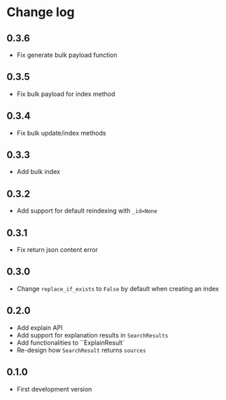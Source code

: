 # Change log
## 0.3.6
* Fix generate bulk payload function

## 0.3.5
* Fix bulk payload for index method

## 0.3.4
* Fix bulk update/index methods

## 0.3.3
* Add bulk index

## 0.3.2
* Add support for default reindexing with `_id=None`

## 0.3.1
* Fix return json content error

## 0.3.0
* Change `replace_if_exists` to `False` by default when creating an index

## 0.2.0
* Add explain API
* Add support for explanation results in `SearchResults`
* Add functionalities to ``ExplainResult`
* Re-design how `SearchResult` returns `sources`

## 0.1.0
* First development version